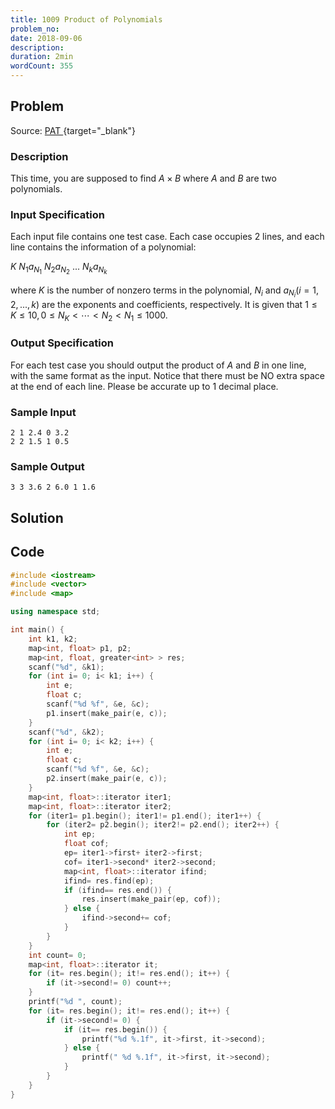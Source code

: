 ```yaml
---
title: 1009 Product of Polynomials
problem_no:
date: 2018-09-06
description:
duration: 2min
wordCount: 355
---
```


<!--more-->

## Problem

Source: [PAT ](https://pintia.cn/problem-sets/994805342720868352/exam/problems/994805509540921344){target="_blank"}

### Description

This time, you are supposed to find $A×B$ where $A$ and $B$ are two polynomials.

### Input Specification

Each input file contains one test case. Each case occupies 2 lines, and each line contains the information of a polynomial:

$K\ N_1 a_{N_1}\ N_2 a_{N_2}\ ...\ N_k a_{N_k}$

where $K$ is the number of nonzero terms in the polynomial, $N_i$ and $a_{N_i}(i=1,2,...,k)$ are the exponents and coefficients, respectively. It is given that $1≤K≤10,0≤N_K<⋯<N_2<N_1≤1000$.

### Output Specification

For each test case you should output the product of $A$ and $B$ in one line, with the same format as the input. Notice that there must be NO extra space at the end of each line. Please be accurate up to 1 decimal place.

### Sample Input

```text
2 1 2.4 0 3.2
2 2 1.5 1 0.5
```

### Sample Output

```text
3 3 3.6 2 6.0 1 1.6
```

## Solution

## Code




```cpp
#include <iostream>
#include <vector>
#include <map>

using namespace std;

int main() {
    int k1, k2;
    map<int, float> p1, p2;
    map<int, float, greater<int> > res;
    scanf("%d", &k1);
    for (int i= 0; i< k1; i++) {
        int e;
        float c;
        scanf("%d %f", &e, &c);
        p1.insert(make_pair(e, c));
    }
    scanf("%d", &k2);
    for (int i= 0; i< k2; i++) {
        int e;
        float c;
        scanf("%d %f", &e, &c);
        p2.insert(make_pair(e, c));
    }
    map<int, float>::iterator iter1;
    map<int, float>::iterator iter2;
    for (iter1= p1.begin(); iter1!= p1.end(); iter1++) {
        for (iter2= p2.begin(); iter2!= p2.end(); iter2++) {
            int ep;
            float cof;
            ep= iter1->first+ iter2->first;
            cof= iter1->second* iter2->second;
            map<int, float>::iterator ifind;
            ifind= res.find(ep);
            if (ifind== res.end()) {
                res.insert(make_pair(ep, cof));
            } else {
                ifind->second+= cof;
            }
        }
    }
    int count= 0;
    map<int, float>::iterator it;
    for (it= res.begin(); it!= res.end(); it++) {
        if (it->second!= 0) count++;
    }
    printf("%d ", count);
    for (it= res.begin(); it!= res.end(); it++) {
        if (it->second!= 0) {
            if (it== res.begin()) {
                printf("%d %.1f", it->first, it->second);
            } else {
                printf(" %d %.1f", it->first, it->second);
            }
        }
    }
}
```
